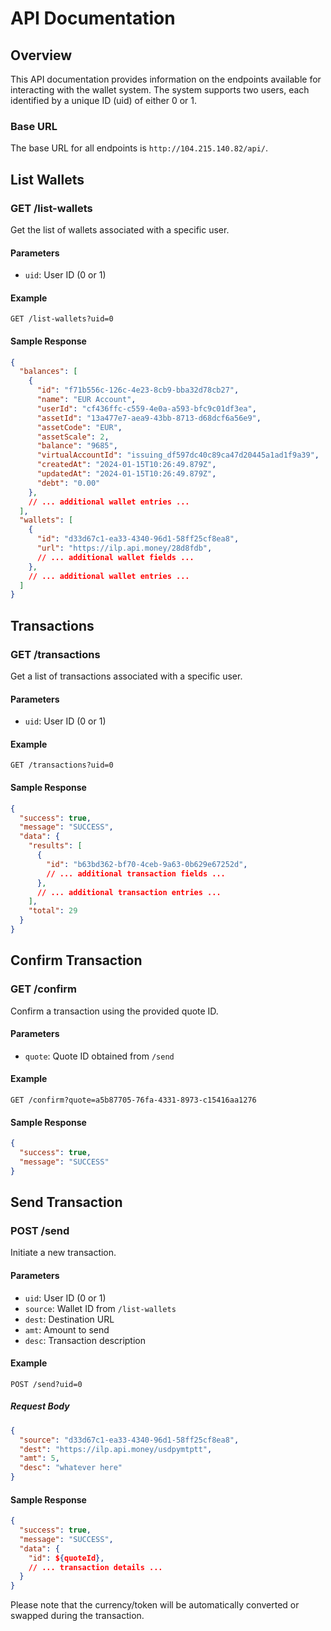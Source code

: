 # API Documentation

## Overview

This API documentation provides information on the endpoints available for interacting with the wallet system. The system supports two users, each identified by a unique ID (uid) of either 0 or 1.

### Base URL

The base URL for all endpoints is `http://104.215.140.82/api/`.

## List Wallets

### GET /list-wallets

Get the list of wallets associated with a specific user.

#### Parameters

- `uid`: User ID (0 or 1)

#### Example

```http
GET /list-wallets?uid=0
```

#### Sample Response

```json
{
  "balances": [
    {
      "id": "f71b556c-126c-4e23-8cb9-bba32d78cb27",
      "name": "EUR Account",
      "userId": "cf436ffc-c559-4e0a-a593-bfc9c01df3ea",
      "assetId": "13a477e7-aea9-43bb-8713-d68dcf6a56e9",
      "assetCode": "EUR",
      "assetScale": 2,
      "balance": "9685",
      "virtualAccountId": "issuing_df597dc40c89ca47d20445a1ad1f9a39",
      "createdAt": "2024-01-15T10:26:49.879Z",
      "updatedAt": "2024-01-15T10:26:49.879Z",
      "debt": "0.00"
    },
    // ... additional wallet entries ...
  ],
  "wallets": [
    {
      "id": "d33d67c1-ea33-4340-96d1-58ff25cf8ea8",
      "url": "https://ilp.api.money/28d8fdb",
      // ... additional wallet fields ...
    },
    // ... additional wallet entries ...
  ]
}
```

## Transactions

### GET /transactions

Get a list of transactions associated with a specific user.

#### Parameters

- `uid`: User ID (0 or 1)

#### Example

```http
GET /transactions?uid=0
```

#### Sample Response

```json
{
  "success": true,
  "message": "SUCCESS",
  "data": {
    "results": [
      {
        "id": "b63bd362-bf70-4ceb-9a63-0b629e67252d",
        // ... additional transaction fields ...
      },
      // ... additional transaction entries ...
    ],
    "total": 29
  }
}
```

## Confirm Transaction

### GET /confirm

Confirm a transaction using the provided quote ID.

#### Parameters

- `quote`: Quote ID obtained from `/send`

#### Example

```http
GET /confirm?quote=a5b87705-76fa-4331-8973-c15416aa1276
```

#### Sample Response

```json
{
  "success": true,
  "message": "SUCCESS"
}
```

## Send Transaction

### POST /send

Initiate a new transaction.

#### Parameters

- `uid`: User ID (0 or 1)
- `source`: Wallet ID from `/list-wallets`
- `dest`: Destination URL
- `amt`: Amount to send
- `desc`: Transaction description

#### Example

```http
POST /send?uid=0
```

##### Request Body

```json
{
  "source": "d33d67c1-ea33-4340-96d1-58ff25cf8ea8",
  "dest": "https://ilp.api.money/usdpymtptt",
  "amt": 5,
  "desc": "whatever here"
}
```

#### Sample Response

```json
{
  "success": true,
  "message": "SUCCESS",
  "data": {
    "id": ${quoteId},
    // ... transaction details ...
  }
}
```

Please note that the currency/token will be automatically converted or swapped during the transaction.
